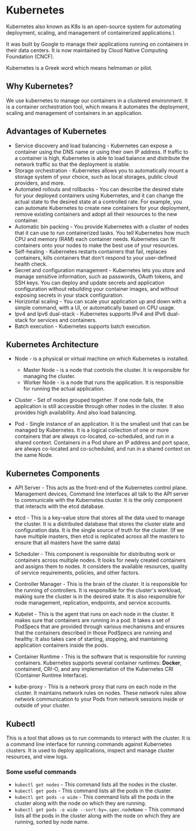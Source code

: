 # Kubernetes

Kubernetes also known as K8s is an open-source system for automating deployment, scaling, and management of containerized applications.\

It was built by Google to manage their applications running on containers in their data centers. It is now maintained by Cloud Native Computing Foundation (CNCF).

Kubernetes is a Greek word which means helmsman or pilot.

## Why Kubernetes?

We use kubernetes to manage our containers in a clustered environment. It is a container orchestration tool, which means it automates the deployment, scaling and management of containers in an application.

## Advantages of Kubernetes
- Service discovery and load balancing - Kubernetes can expose a container using the DNS name or using their own IP address. If traffic to a container is high, Kubernetes is able to load balance and distribute the network traffic so that the deployment is stable.
- Storage orchestration - Kubernetes allows you to automatically mount a storage system of your choice, such as local storages, public cloud providers, and more.
- Automated rollouts and rollbacks - You can describe the desired state for your deployed containers using Kubernetes, and it can change the actual state to the desired state at a controlled rate. For example, you can automate Kubernetes to create new containers for your deployment, remove existing containers and adopt all their resources to the new container.
- Automatic bin packing - You provide Kubernetes with a cluster of nodes that it can use to run containerized tasks. You tell Kubernetes how much CPU and memory (RAM) each container needs. Kubernetes can fit containers onto your nodes to make the best use of your resources.
- Self-healing - Kubernetes restarts containers that fail, replaces containers, kills containers that don't respond to your user-defined health check.
- Secret and configuration management - Kubernetes lets you store and manage sensitive information, such as passwords, OAuth tokens, and SSH keys. You can deploy and update secrets and application configuration without rebuilding your container images, and without exposing secrets in your stack configuration.
- Horizontal scaling - You can scale your application up and down with a simple command, with a UI, or automatically based on CPU usage.
- Ipv4 and Ipv6 dual-stack - Kubernetes supports IPv4 and IPv6 dual-stack for services and containers.
- Batch execution - Kubernetes supports batch execution.

## Kubernetes Architecture
- Node - is a physical or virtual machine on which Kubernetes is installed. 
    - Master Node - is a node that controls the cluster. It is responsible for managing the cluster.
    - Worker Node - is a node that runs the application. It is responsible for running the actual application.
- Cluster -  Set of nodes grouped together. If one node fails, the application is still accessible through other nodes in the cluster. It also provides high availability. And also load balancing.

- Pod - Single instance of an application. It is the smallest unit that can be managed by Kubernetes. It is a logical collection of one or more containers that are always co-located, co-scheduled, and run in a shared context. Containers in a Pod share an IP address and port space, are always co-located and co-scheduled, and run in a shared context on the same Node.

## Kubernetes Components

- API Server -  This acts as the front-end of the Kubernetes control plane. Management devices, Command line interfaces all talk to the API server to communicate with the Kubernetes cluster. It is the only component that interacts with the etcd database.

- etcd - This is a key-value store that stores all the data used to manage the cluster. It is a distributed database that stores the cluster state and configuration data. It is the single source of truth for the cluster. (If we have multiple masters, then etcd is replicated across all the masters to ensure that all masters have the same data)

- Scheduler - This component is responsible for distributing work or containers across multiple nodes. It looks for newly created containers and assigns them to nodes. It considers the available resources, quality of service requirements, policies, and other factors.

- Controller Manager - This is the brain of the cluster. It is responsible for the running of controllers. It is responsible for the cluster's workload, making sure the cluster is in the desired state. It is also responsible for node management, replication, endpoints, and service accounts.

- Kubelet - This is the agent that runs on each node in the cluster. It makes sure that containers are running in a pod. It takes a set of PodSpecs that are provided through various mechanisms and ensures that the containers described in those PodSpecs are running and healthy. It also takes care of starting, stopping, and maintaining application containers inside the pods.

- Container Runtime - This is the software that is responsible for running containers. Kubernetes supports several container runtimes: **Docker**, containerd, CRI-O, and any implementation of the Kubernetes CRI (Container Runtime Interface).

- kube-proxy - This is a network proxy that runs on each node in the cluster. It maintains network rules on nodes. These network rules allow network communication to your Pods from network sessions inside or outside of your cluster.


## Kubectl
This is a tool that allows us to run commands to interact with the cluster. It is a command line interface for running commands against Kubernetes clusters. It is used to deploy applications, inspect and manage cluster resources, and view logs.

### Some useful commands
- `kubectl get nodes` - This command lists all the nodes in the cluster.
- `kubectl get pods` - This command lists all the pods in the cluster.
- `kubectl get pods -o wide` - This command lists all the pods in the cluster along with the node on which they are running.
- `kubectl get pods -o wide --sort-by=.spec.nodeName` - This command lists all the pods in the cluster along with the node on which they are running, sorted by node name.


